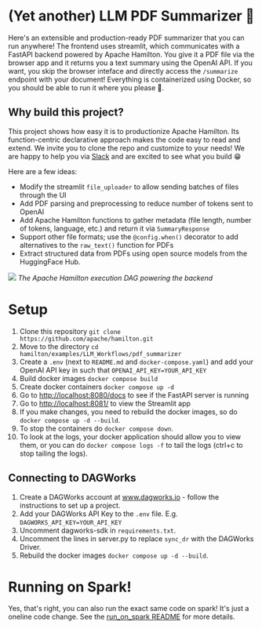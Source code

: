 # (Yet another) LLM PDF Summarizer 📝
Here's an extensible and production-ready PDF summarizer that you can run anywhere! The frontend uses streamlit, which communicates with a FastAPI backend powered by Apache Hamilton. You give it a PDF file via the browser app and it returns you a text summary using the OpenAI API. If you want, you skip the browser inteface and directly access the `/summarize` endpoint with your document! Everything is containerized using Docker, so you should be able to run it where you please 🏃.

## Why build this project?
This project shows how easy it is to productionize Apache Hamilton. Its function-centric declarative approach makes the code easy to read and extend. We invite you to clone the repo and customize to your needs! We are happy to help you via [Slack](https://hamilton-opensource.slack.com/join/shared_invite/zt-1bjs72asx-wcUTgH7q7QX1igiQ5bbdcg) and are excited to see what you build 😁

Here are a few ideas:
- Modify the streamlit `file_uploader` to allow sending batches of files through the UI
- Add PDF parsing and preprocessing to reduce number of tokens sent to OpenAI
- Add Apache Hamilton functions to gather metadata (file length, number of tokens, language, etc.) and return it via `SummaryResponse`
- Support other file formats; use the `@config.when()` decorator to add alternatives to the `raw_text()` function for PDFs
- Extract structured data from PDFs using open source models from the HuggingFace Hub.


![](./backend/summarization_module.png)
*The Apache Hamilton execution DAG powering the backend*


# Setup
1. Clone this repository `git clone https://github.com/apache/hamilton.git`
2. Move to the directory `cd hamilton/examples/LLM_Workflows/pdf_summarizer`
3. Create a `.env` (next to `README.md` and `docker-compose.yaml`) and add your OpenAI API key in  such that `OPENAI_API_KEY=YOUR_API_KEY`
4. Build docker images `docker compose build`
5. Create docker containers `docker compose up -d`
6. Go to [http://localhost:8080/docs](http://localhost:8080/docs) to see if the FastAPI server is running
7. Go to [http://localhost:8081/](http://localhost:8081/) to view the Streamlit app
8. If you make changes, you need to rebuild the docker images, so do `docker compose up -d --build`.
9. To stop the containers do `docker compose down`.
10. To look at the logs, your docker application should allow you to view them,
or you can do `docker compose logs -f` to tail the logs (ctrl+c to stop tailing the logs).

## Connecting to DAGWorks
1. Create a DAGWorks account at www.dagworks.io - follow the instructions to set up a project.
2. Add your DAGWorks API Key to the `.env` file. E.g. `DAGWORKS_API_KEY=YOUR_API_KEY`
3. Uncomment dagworks-sdk in `requirements.txt`.
4. Uncomment the lines in server.py to replace `sync_dr` with the DAGWorks Driver.
5. Rebuild the docker images `docker compose up -d --build`.

# Running on Spark!
Yes, that's right, you can also run the exact same code on spark! It's just a oneline
code change. See the [run_on_spark README](run_on_spark/README.md) for more details.
